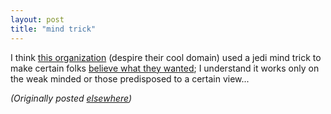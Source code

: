 ```yaml
---
layout: post
title: "mind trick"
---
```




I think <a href="http://www.pop.org/">this organization</a> (despire their cool domain) used a jedi mind trick to make certain folks <a href="http://www.salon.com/news/feature/2002/06/13/unfpa/index.html">believe what they wanted</a>; I understand it works only on the weak minded or those predisposed to a certain view...


<p><em>(Originally posted <a href="http://use.perl.org/~lachoy/journal/5627">elsewhere</a>)</em></p>


